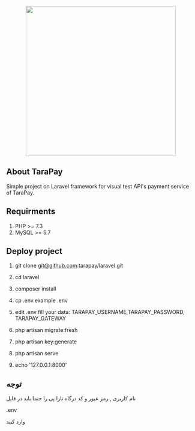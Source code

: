 <p align="center"><img src="public/img/logo.png" width="400"></p>

## About TaraPay 
Simple project on Laravel framework for visual test API's payment service of TaraPay.

## Requirments

1. PHP >= 7.3
2. MySQL >= 5.7


## Deploy project

1. git clone git@github.com:tarapay/laravel.git
2. cd laravel
3. composer install
4. cp .env.example .env

5. edit  .env fill your data:
TARAPAY_USERNAME,TARAPAY_PASSWORD, TARAPAY_GATEWAY 
6. php artisan migrate:fresh
7.  php artisan key:generate
8. php artisan serve
9. echo '127.0.0.1:8000' 
## توجه
نام کاربری , رمز عبور و کد درگاه  تارا پی  را حتما باید
در فایل

.env 

وارد کنید
  
 
 



